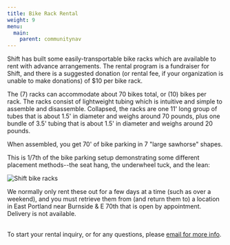 ```yaml
---
title: Bike Rack Rental
weight: 9
menu:
  main:
    parent: communitynav
---
```

Shift has built some easily-transportable bike racks which are available to rent with advance arrangements. The rental program is a fundraiser for Shift, and there is a suggested donation (or rental fee, if your organization is unable to make donations) of $10 per bike rack. 

The (7) racks can accommodate about 70 bikes total, or (10) bikes per rack. The racks consist of lightweight tubing which is intuitive and simple to assemble and disassemble. Collapsed, the racks are one 11' long group of tubes that is about 1.5' in diameter and weighs around 70 pounds, plus one bundle of 3.5' tubing that is about 1.5' in diameter and weighs around 20 pounds.

When assembled, you get 70' of bike parking in 7 "large sawhorse" shapes.

This is 1/7th of the bike parking setup demonstrating some different placement methods--the seat hang, the underwheel tuck, and the lean: 

![Shift bike racks](/images/bikeracks.jpg)

We normally only rent these out for a few days at a time (such as over a weekend), and you must retrieve them from (and return them to) a location in East Portland near Burnside & E 70th that is open by appointment. Delivery is not available.

\
To start your rental inquiry, or for any questions, please [email for more info](mailto:bikeracks@shift2bikes.org).[](mailto:bikeracks@shift2bikes.org)